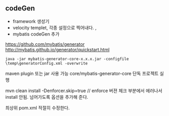 ## codeGen
- framework 생성기
- velocity templet, 각종 설정으로 찍어내다. ,
- mybatis codeGen 추가

https://github.com/mybatis/generator
http://mybatis.github.io/generator/quickstart.html
```
java -jar mybatis-generator-core-x.x.x.jar -configfile \temp\generatorConfig.xml -overwrite
```

maven plugin 또는 jar 사용 가능
core/mybatis-generator-core 단독 프로젝트 실행

mvn clean install -Denforcer.skip=true  // enforce 버젼 체크 부분에서 에러나서 install 안됨. 넘어가도록 옵션을 추가해 준다.

최상위 pom.xml 적절히 수정한다.